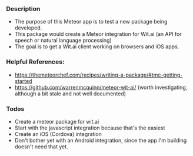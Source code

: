 ### Description
- The purpose of this Meteor app is to test a new package being developed.
- This package would create a Meteor integration for Wit.ai (an API for speech or natural language processing)
- The goal is to get a Wit.ai client working on browsers and iOS apps.

### Helpful References: 
- https://themeteorchef.com/recipes/writing-a-package/#tmc-getting-started
- https://github.com/warrenmcquinn/meteor-wit-ai/ (worth investigating, although a bit stale and not well documented)

### Todos
- Create a meteor package for wit.ai
- Start with the javascript integration because that's the easiest
- Create an iOS (Cordova) integration
- Don't bother yet with an Android integration, since the app I'm building doesn't need that yet.
